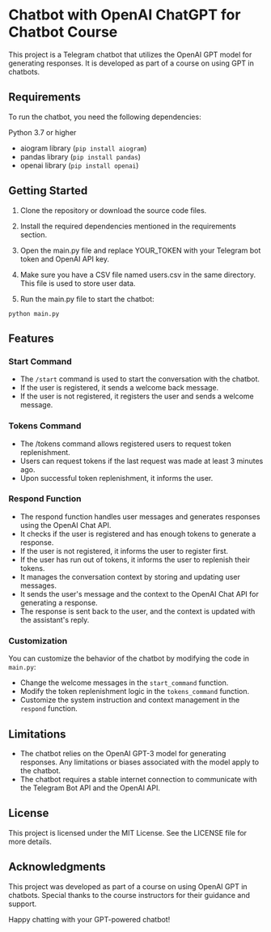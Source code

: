 # Chatbot with OpenAI ChatGPT for Chatbot Course
This project is a Telegram chatbot that utilizes the OpenAI GPT model for generating responses. It is developed as part of a course on using GPT in chatbots.

## Requirements
To run the chatbot, you need the following dependencies:

Python 3.7 or higher
- aiogram library  (`pip install aiogram`)
- pandas library (`pip install pandas`)
- openai library (`pip install openai`)
## Getting Started
1. Clone the repository or download the source code files.

2. Install the required dependencies mentioned in the requirements section.

3. Open the main.py file and replace YOUR_TOKEN with your Telegram bot token and OpenAI API key.

4. Make sure you have a CSV file named users.csv in the same directory. This file is used to store user data.

5. Run the main.py file to start the chatbot:

```
python main.py
```
## Features
### Start Command
- The `/start` command is used to start the conversation with the chatbot.
- If the user is registered, it sends a welcome back message.
- If the user is not registered, it registers the user and sends a welcome message.
### Tokens Command
- The /tokens command allows registered users to request token replenishment.
- Users can request tokens if the last request was made at least 3 minutes ago.
- Upon successful token replenishment, it informs the user.
### Respond Function
- The respond function handles user messages and generates responses using the OpenAI Chat API.
- It checks if the user is registered and has enough tokens to generate a response.
- If the user is not registered, it informs the user to register first.
- If the user has run out of tokens, it informs the user to replenish their tokens.
- It manages the conversation context by storing and updating user messages.
- It sends the user's message and the context to the OpenAI Chat API for generating a response.
- The response is sent back to the user, and the context is updated with the assistant's reply.
### Customization
You can customize the behavior of the chatbot by modifying the code in `main.py`:

- Change the welcome messages in the `start_command` function.
- Modify the token replenishment logic in the `tokens_command` function.
- Customize the system instruction and context management in the `respond` function.
## Limitations
- The chatbot relies on the OpenAI GPT-3 model for generating responses. Any limitations or biases associated with the model apply to the chatbot.
- The chatbot requires a stable internet connection to communicate with the Telegram Bot API and the OpenAI API.
## License
This project is licensed under the MIT License. See the LICENSE file for more details.

## Acknowledgments
This project was developed as part of a course on using OpenAI GPT in chatbots. Special thanks to the course instructors for their guidance and support.

Happy chatting with your GPT-powered chatbot!
